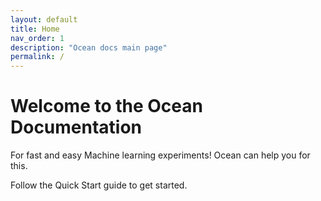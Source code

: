 ```yaml
---
layout: default
title: Home
nav_order: 1
description: "Ocean docs main page"
permalink: /
---
```


# Welcome to the Ocean Documentation

For fast and easy Machine learning experiments!
Ocean can help you for this.

Follow the Quick Start guide to get started.